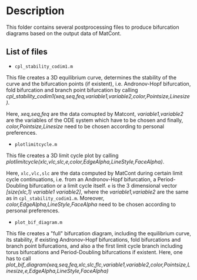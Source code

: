 # Description

This folder contains several postprocessing files to produce bifurcation diagrams based on the output data of MatCont. 

## List of files
- `cpl_stability_codim1.m`

This file creates a 3D equilibrium curve, determines the stability of the curve and the bifurcation points (if existent), i.e. Andronov-Hopf bifurcation, fold bifurcation and branch point bifurcation by calling *cpl_stability_codim1(xeq,seq,feq,variable1,variable2,color,Pointsize,Linesize)*. 

Here, *xeq,seq,feq* are the data comupted by Matcont, *variable1,variable2* are the variables of the ODE system which have to be chosen and finally, *color,Pointsize,Linesize* need to be chosen according to personal preferences.
- `plotlimitcycle.m` 

This file creates a 3D limit cycle plot by calling *plotlimitcycle(xlc,vlc,slc,e,color,EdgeAlpha,LineStyle,FaceAlpha)*.

Here, `xlc,vlc,slc` are the data computed by MatCont during certain limit cycle continuations, i.e. from an Andronov-Hopf bifurcation, a Period-Doubling bifurcation or a limit cycle itself. `e` is the 3 dimensional vector *[size(xlc,1) variable1 variable2]*, where the *variable1,variable2* are the same as in `cpl_stability_codim1.m`. Moreover, *color,EdgeAlpha,LineStyle,FaceAlpha* need to be chosen according to personal preferences.

- `plot_bif_diagram.m`

This file creates a "full" bifurcation diagram, including the equilibrium curve, its stability, if existing Andronov-Hopf bifurcations, fold bifurcations and branch point bifurcations, and also a the first limit cycle branch including torus bifurcations and Period-Doubling bifurcations if existent. Here, one has to call *plot_bif_diagram(xeq,seq,feq,xlc,slc,flc,variable1,variable2,color,Pointsize,Linesize,e,EdgeAlpha,LineStyle,FaceAlpha)* 

